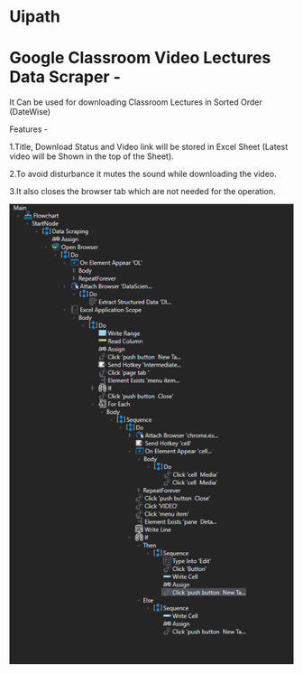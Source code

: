 # Uipath
# Google Classroom Video Lectures Data Scraper -
It Can be used for downloading Classroom Lectures in Sorted Order (DateWise)

Features -

1.Title, Download Status and Video link will be stored in Excel Sheet (Latest video will be Shown in the top of the Sheet).

2.To avoid disturbance it mutes the sound while downloading the video.

3.It also closes the browser tab which are not needed for the operation.

![Screenshot](_updated.png)

